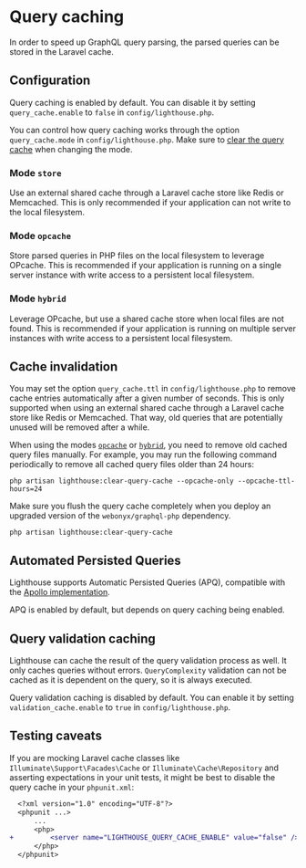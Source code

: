 # Query caching

In order to speed up GraphQL query parsing, the parsed queries can be stored in the Laravel cache.

## Configuration

Query caching is enabled by default.
You can disable it by setting `query_cache.enable` to `false` in `config/lighthouse.php`.

You can control how query caching works through the option `query_cache.mode` in `config/lighthouse.php`.
Make sure to [clear the query cache](#cache-invalidation) when changing the mode.

### Mode `store`

Use an external shared cache through a Laravel cache store like Redis or Memcached.
This is only recommended if your application can not write to the local filesystem.

### Mode `opcache`

Store parsed queries in PHP files on the local filesystem to leverage OPcache.
This is recommended if your application is running on a single server instance with write access to a persistent local filesystem.

### Mode `hybrid`

Leverage OPcache, but use a shared cache store when local files are not found.
This is recommended if your application is running on multiple server instances with write access to a persistent local filesystem.

## Cache invalidation

You may set the option `query_cache.ttl` in `config/lighthouse.php` to remove cache entries automatically after a given number of seconds.
This is only supported when using an external shared cache through a Laravel cache store like Redis or Memcached.
That way, old queries that are potentially unused will be removed after a while.

When using the modes [`opcache`](#mode-opcache) or [`hybrid`](#mode-hybrid), you need to remove old cached query files manually.
For example, you may run the following command periodically to remove all cached query files older than 24 hours:

```shell
php artisan lighthouse:clear-query-cache --opcache-only --opcache-ttl-hours=24
```

Make sure you flush the query cache completely when you deploy an upgraded version of the `webonyx/graphql-php` dependency.

```shell
php artisan lighthouse:clear-query-cache
```

## Automated Persisted Queries

Lighthouse supports Automatic Persisted Queries (APQ), compatible with the
[Apollo implementation](https://www.apollographql.com/docs/apollo-server/performance/apq).

APQ is enabled by default, but depends on query caching being enabled.

## Query validation caching

Lighthouse can cache the result of the query validation process as well.
It only caches queries without errors.
`QueryComplexity` validation can not be cached as it is dependent on the query, so it is always executed.

Query validation caching is disabled by default.
You can enable it by setting `validation_cache.enable` to `true` in `config/lighthouse.php`.

## Testing caveats

If you are mocking Laravel cache classes like `Illuminate\Support\Facades\Cache` or `Illuminate\Cache\Repository` and asserting expectations in your unit tests, it might be best to disable the query cache in your `phpunit.xml`:

```diff
  <?xml version="1.0" encoding="UTF-8"?>
  <phpunit ...>
      ...
      <php>
+         <server name="LIGHTHOUSE_QUERY_CACHE_ENABLE" value="false" />
      </php>
  </phpunit>
```
